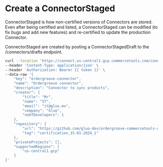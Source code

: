 # Create a ConnectorStaged

ConnectorStaged is how non-certified versions of Connectors are stored. Even after being certified and listed, a ConnectorStaged can be modified (to fix bugs and add new features) and re-certified to update the production Connector.

ConnectorStaged are created by posting a ConnectorStagedDraft to the /connectors/drafts endpoint.

```bash
curl --location 'https://connect.us-central1.gcp.commercetools.com/connectors/drafts' \
--header 'Content-Type: application/json' \
--header 'Authorization: Bearer {{ token }}' \
--data-raw '{
    "key": "ordergroove-connector",
    "name": "Ordergroove connector",
    "description": "Connector to sync products",
    "creator": {
        "title": "Mr",
        "name": "IT",
        "email": "it@gluo.mx",
        "company": "Gluo",
        "noOfDevelopers": 1
    },
    "repository": {
        "url": "https://github.com/gluo-dev/ordergroove-commercetools-connector.git",
        "tag": "certification_15-01-2024_1"
    },
    "privateProjects": [],
    "supportedRegions": [
        "us-central1.gcp"
    ]
}'
```